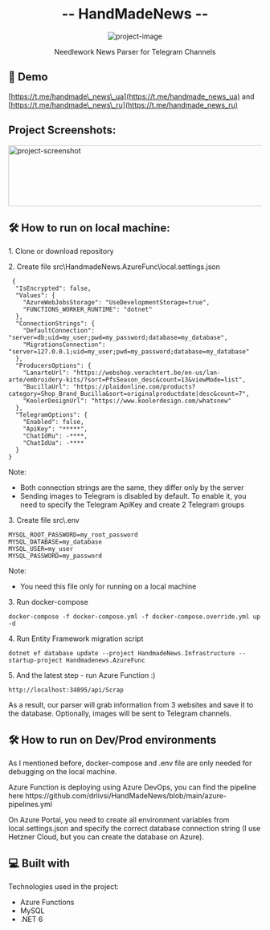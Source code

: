<h1 align="center" id="title">-- HandMadeNews --</h1>

<p align="center"><img src="https://forumsmile.net/u/f/8/7/f87c2aeb7c529b31fda475bc6b3bfa63.jpg" alt="project-image"></p>

<p align="center" id="description">Needlework News Parser for Telegram Channels</p>

<h2>🚀 Demo</h2>

[https://t.me/handmade\_news\_ua](https://t.me/handmade_news_ua) and [https://t.me/handmade\_news\_ru](https://t.me/handmade_news_ru)

<h2>Project Screenshots:</h2>

<img src="https://s3.moifotki.org/5c806a3751724151a0f17d525a11b20b.png" alt="project-screenshot" width="540" height="121/">

<h2>🛠️ How to run on local machine:</h2>

<p>1. Clone or download repository</p>

<p>2. Create file src\HandmadeNews.AzureFunc\local.settings.json</p>

```
 {
  "IsEncrypted": false,
  "Values": {
    "AzureWebJobsStorage": "UseDevelopmentStorage=true",
    "FUNCTIONS_WORKER_RUNTIME": "dotnet"
  },
  "ConnectionStrings": {
    "DefaultConnection": "server=db;uid=my_user;pwd=my_password;database=my_database",
    "MigrationsConnection": "server=127.0.0.1;uid=my_user;pwd=my_password;database=my_database"
  },
  "ProducersOptions": {
    "LanarteUrl": "https://webshop.verachtert.be/en-us/lan-arte/embroidery-kits/?sort=PfsSeason_desc&count=13&viewMode=list",
    "BucillaUrl": "https://plaidonline.com/products?category=Shop_Brand_Bucilla&sort=originalproductdate|desc&count=7",
    "KoolerDesignUrl": "https://www.koolerdesign.com/whatsnew"
  },
  "TelegramOptions": {
    "Enabled": false,
    "ApiKey": "*****",
    "ChatIdRu": -****,
    "ChatIdUa": -****
  }
}
```
Note:
* Both connection strings are the same, they differ only by the server
* Sending images to Telegram is disabled by default. To enable it, you need to specify the Telegram ApiKey and create 2 Telegram groups


<p>3. Create file src\.env</p>

```
MYSQL_ROOT_PASSWORD=my_root_password
MYSQL_DATABASE=my_database
MYSQL_USER=my_user
MYSQL_PASSWORD=my_password
```

Note:
* You need this file only for running on a local machine

<p>3. Run docker-compose </p>  

```
docker-compose -f docker-compose.yml -f docker-compose.override.yml up -d
```

<p>4. Run Entity Framework migration script</p>

```
dotnet ef database update --project HandmadeNews.Infrastructure --startup-project Handmadenews.AzureFunc  
```

<p>5. And the latest step - run Azure Function :)</p>

```
http://localhost:34895/api/Scrap
```

As a result, our parser will grab information from 3 websites and save it to the database. Optionally, images will be sent to Telegram channels.

<h2>🛠️ How to run on Dev/Prod environments</h2>
<p></p>As I mentioned before, docker-compose and .env file are only needed for debugging on the local machine.</p>
<p>Azure Function is deploying using Azure DevOps, you can find the pipeline here https://github.com/drlivsi/HandMadeNews/blob/main/azure-pipelines.yml</p>
<p>On Azure Portal, you need to create all environment variables from local.settings.json and specify the correct database connection string (I use Hetzner Cloud, but you can create the database on Azure).</p>

<h2>💻 Built with</h2>

Technologies used in the project:

*   Azure Functions
*   MySQL
*   .NET 6

